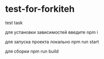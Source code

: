 # test-for-forkiteh
test task

для установки зависимостей введите npm i

для запуска проекта локально npm run start

для сборки npm run build

